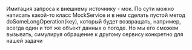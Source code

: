Имитация запроса к внешнему источнику - мок. По сути можно написать какой-то класс MockService 
и в нем сделать пустой метод doSomeLongOperation(key), который будет возвращать, например, всегда один и тот же объект данных о погоде. 
Но мы его сможем вызывать,
симулируя обращение к другому сервису конкретно для нашей задачи